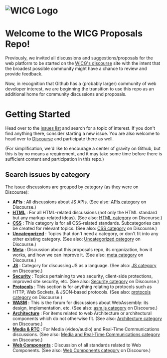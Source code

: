 # ![WICG Logo](https://avatars1.githubusercontent.com/u/13145324?s=100)

# Welcome to the WICG Proposals Repo!

Previously, we invited all discussions and suggestions/proposals for the web platform to be
started on the [WICG's discourse](https://discourse.wicg.io/) site with the intent that the 
broadest possible community might have a chance to review and provide feedback.

Now, in recognition that Github has a (probably larger) community of web developer 
interest, we are beginning the transition to use this repo as an additional home
for community discussions and proposals.

# Getting Started

Head over to the [issues list](https://github.com/WICG/proposals/issues) and search for a topic
of interest. If you don't find anything there, consider starting a new issue. You are also welcome
to head over to [Discourse](https://discourse.wicg.io/) and participate there as well. 

(For simplification, we'd like to encourage a center of gravity on Github, but this is by no means 
a requirement, and it may take some time before there is sufficient content and participation in
this repo.)

## Search issues by category

The issue discussions are grouped by category (as they were on Discourse):

* **[APIs](https://github.com/WICG/proposals/labels/Category%3A%20APIs)** : 
    All discussions about JS APIs. 
    (See also: [APIs category](https://discourse.wicg.io/c/apis/6) on Discourse.)
* **[HTML](https://github.com/WICG/proposals/labels/Category%3A%20HTML)** : 
    For all HTML-related discussions (not only the HTML standard but any markup-related ideas).
    (See also: [HTML category](https://discourse.wicg.io/c/html/10) on Discourse.)
* **[CSS](https://github.com/WICG/proposals/labels/Category%3A%20CSS)** : 
    This category is for all CSS-related standards. Subcategories can be created for relevant
    topics. 
    (See also: [CSS category](https://discourse.wicg.io/c/css/8) on Discourse.)
* **[Uncategorized](https://github.com/WICG/proposals/labels/Category%3A%20Uncategorized)** :
    Topics that don't need a category, or don't fit into any other existing category. 
    (See also: [Uncategorized category](https://discourse.wicg.io/c/uncategorized/1) on Discourse.)
* **[Meta](https://github.com/WICG/proposals/labels/Category%3A%20meta)** : 
    Discussion about this proposals repo, its organization, how it works, and how we can improve
    it. 
    (See also: [meta category](https://discourse.wicg.io/c/meta/3) on Discourse.)    
* **[JS](https://github.com/WICG/proposals/labels/Category%3A%20JS)** : 
    Category for discussing JS as a language. 
    (See also: [JS category](https://discourse.wicg.io/c/js/18) on Discourse.)
* **[Security](https://github.com/WICG/proposals/labels/Category%3A%20Security)** : 
    Topics pertaining to web security, client-side protections, improved site security, etc. 
    (See also: [Security category](https://discourse.wicg.io/c/security/21) on Discourse.)
* **[Protocols](https://github.com/WICG/proposals/labels/Category%3A%20protocols)** : 
    This section is for anything relating to protocols such as HTTP, Web Sockets, & JSON-based
    protocols. 
    (See also: [protocols category](https://discourse.wicg.io/c/protocols/14) on Discourse.)
* **[WASM](https://github.com/WICG/proposals/labels/Category%3A%20WASM)** : 
    This is the forum for discussions about WebAssembly: its design, implementation, etc. 
    (See also: [asm.js category](https://discourse.wicg.io/c/asm-js/16) on Discourse.)
* **[Architecture](https://github.com/WICG/proposals/labels/Category%3A%20Architecture)** : 
    For items related to web Architecture or architectural components which do not otherwise fit.
    (See also: [Architecture category](https://discourse.wicg.io/c/architecture/13) on Discourse.)
* **[Media & RTC](https://github.com/WICG/proposals/labels/Category%3A%20Media%20%26%20RTC)** : 
    For Media (video/audio) and Real-Time Communications discussions. 
    (See also: [Media and Real-Time Communications category](https://discourse.wicg.io/c/mediartc/20) on Discourse.)
* **[Web Components](https://github.com/WICG/proposals/labels/Category%3A%20Web%20Components)** :
    Discussion of all standards related to Web Components. 
    (See also: [Web Components category](https://discourse.wicg.io/c/web-components/9) on Discourse.)
    
    
